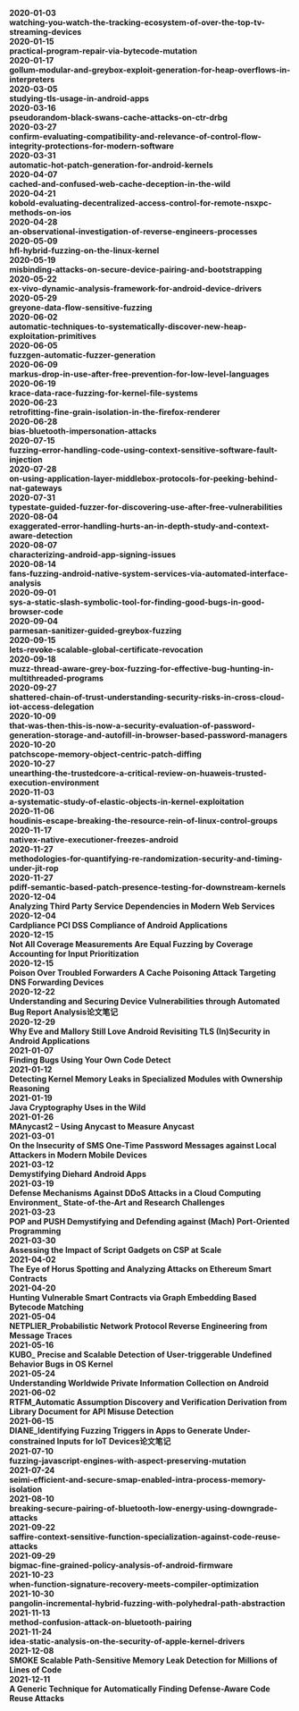 **2020-01-03**  
**watching-you-watch-the-tracking-ecosystem-of-over-the-top-tv-streaming-devices**  
**2020-01-15**  
**practical-program-repair-via-bytecode-mutation**  
**2020-01-17**  
**gollum-modular-and-greybox-exploit-generation-for-heap-overflows-in-interpreters**  
**2020-03-05**  
**studying-tls-usage-in-android-apps**  
**2020-03-16**  
**pseudorandom-black-swans-cache-attacks-on-ctr-drbg**  
**2020-03-27**  
**confirm-evaluating-compatibility-and-relevance-of-control-flow-integrity-protections-for-modern-software**  
**2020-03-31**  
**automatic-hot-patch-generation-for-android-kernels**  
**2020-04-07**  
**cached-and-confused-web-cache-deception-in-the-wild**  
**2020-04-21**  
**kobold-evaluating-decentralized-access-control-for-remote-nsxpc-methods-on-ios**  
**2020-04-28**  
**an-observational-investigation-of-reverse-engineers-processes**  
**2020-05-09**  
**hfl-hybrid-fuzzing-on-the-linux-kernel**  
**2020-05-19**  
**misbinding-attacks-on-secure-device-pairing-and-bootstrapping**  
**2020-05-22**  
**ex-vivo-dynamic-analysis-framework-for-android-device-drivers**  
**2020-05-29**  
**greyone-data-flow-sensitive-fuzzing**  
**2020-06-02**  
**automatic-techniques-to-systematically-discover-new-heap-exploitation-primitives**  
**2020-06-05**  
**fuzzgen-automatic-fuzzer-generation**  
**2020-06-09**  
**markus-drop-in-use-after-free-prevention-for-low-level-languages**  
**2020-06-19**  
**krace-data-race-fuzzing-for-kernel-file-systems**  
**2020-06-23**  
**retrofitting-fine-grain-isolation-in-the-firefox-renderer**  
**2020-06-28**  
**bias-bluetooth-impersonation-attacks**  
**2020-07-15**  
**fuzzing-error-handling-code-using-context-sensitive-software-fault-injection**  
**2020-07-28**  
**on-using-application-layer-middlebox-protocols-for-peeking-behind-nat-gateways**  
**2020-07-31**  
**typestate-guided-fuzzer-for-discovering-use-after-free-vulnerabilities**  
**2020-08-04**  
**exaggerated-error-handling-hurts-an-in-depth-study-and-context-aware-detection**  
**2020-08-07**  
**characterizing-android-app-signing-issues**  
**2020-08-14**  
**fans-fuzzing-android-native-system-services-via-automated-interface-analysis**  
**2020-09-01**  
**sys-a-static-slash-symbolic-tool-for-finding-good-bugs-in-good-browser-code**  
**2020-09-04**  
**parmesan-sanitizer-guided-greybox-fuzzing**  
**2020-09-15**  
**lets-revoke-scalable-global-certificate-revocation**  
**2020-09-18**  
**muzz-thread-aware-grey-box-fuzzing-for-effective-bug-hunting-in-multithreaded-programs**  
**2020-09-27**  
**shattered-chain-of-trust-understanding-security-risks-in-cross-cloud-iot-access-delegation**  
**2020-10-09**  
**that-was-then-this-is-now-a-security-evaluation-of-password-generation-storage-and-autofill-in-browser-based-password-managers**  
**2020-10-20**  
**patchscope-memory-object-centric-patch-diffing**  
**2020-10-27**  
**unearthing-the-trustedcore-a-critical-review-on-huaweis-trusted-execution-environment**  
**2020-11-03**  
**a-systematic-study-of-elastic-objects-in-kernel-exploitation**  
**2020-11-06**  
**houdinis-escape-breaking-the-resource-rein-of-linux-control-groups**  
**2020-11-17**  
**nativex-native-executioner-freezes-android**  
**2020-11-27**  
**methodologies-for-quantifying-re-randomization-security-and-timing-under-jit-rop**  
**2020-11-27**  
**pdiff-semantic-based-patch-presence-testing-for-downstream-kernels**  
**2020-12-04**  
**Analyzing Third Party Service Dependencies in Modern Web Services**  
**2020-12-04**  
**Cardpliance PCI DSS Compliance of Android Applications**  
**2020-12-15**  
**Not All Coverage Measurements Are Equal Fuzzing by Coverage Accounting for Input Prioritization**  
**2020-12-15**  
**Poison Over Troubled Forwarders A Cache Poisoning Attack Targeting DNS Forwarding Devices**  
**2020-12-22**  
**Understanding and Securing Device Vulnerabilities through Automated Bug Report Analysis论文笔记**  
**2020-12-29**  
**Why Eve and Mallory Still Love Android Revisiting TLS (In)Security in Android Applications**  
**2021-01-07**  
**Finding Bugs Using Your Own Code Detect**  
**2021-01-12**  
**Detecting Kernel Memory Leaks in Specialized Modules with Ownership Reasoning**  
**2021-01-19**  
**Java Cryptography Uses in the Wild**  
**2021-01-26**  
**MAnycast2 – Using Anycast to Measure Anycast**  
**2021-03-01**  
**On the Insecurity of SMS One-Time Password Messages against Local Attackers in Modern Mobile Devices**  
**2021-03-12**  
**Demystifying Diehard Android Apps**  
**2021-03-19**  
**Defense Mechanisms Against DDoS Attacks in a Cloud Computing Environment_ State-of-the-Art and Research Challenges**  
**2021-03-23**  
**POP and PUSH Demystifying and Defending against (Mach) Port-Oriented Programming**  
**2021-03-30**  
**Assessing the Impact of Script Gadgets on CSP at Scale**  
**2021-04-02**  
**The Eye of Horus Spotting and Analyzing Attacks on Ethereum Smart Contracts**  
**2021-04-20**  
**Hunting Vulnerable Smart Contracts via Graph Embedding Based Bytecode Matching**  
**2021-05-04**  
**NETPLIER_Probabilistic Network Protocol Reverse Engineering from Message Traces**  
**2021-05-16**  
**KUBO_ Precise and Scalable Detection of User-triggerable Undefined Behavior Bugs in OS Kernel**  
**2021-05-24**  
**Understanding Worldwide Private Information Collection on Android**  
**2021-06-02**  
**RTFM_Automatic Assumption Discovery and Verification Derivation from Library Document for API Misuse Detection**  
**2021-06-15**  
**DIANE_Identifying Fuzzing Triggers in Apps to Generate Under-constrained Inputs for IoT Devices论文笔记**  
**2021-07-10**  
**fuzzing-javascript-engines-with-aspect-preserving-mutation**  
**2021-07-24**  
**seimi-efficient-and-secure-smap-enabled-intra-process-memory-isolation**  
**2021-08-10**  
**breaking-secure-pairing-of-bluetooth-low-energy-using-downgrade-attacks**  
**2021-09-22**  
**saffire-context-sensitive-function-specialization-against-code-reuse-attacks**  
**2021-09-29**  
**bigmac-fine-grained-policy-analysis-of-android-firmware**  
**2021-10-23**  
**when-function-signature-recovery-meets-compiler-optimization**  
**2021-10-30**  
**pangolin-incremental-hybrid-fuzzing-with-polyhedral-path-abstraction**  
**2021-11-13**  
**method-confusion-attack-on-bluetooth-pairing**  
**2021-11-24**  
**idea-static-analysis-on-the-security-of-apple-kernel-drivers**  
**2021-12-08**  
**SMOKE Scalable Path-Sensitive Memory Leak Detection for Millions of Lines of Code**  
**2021-12-11**  
**A Generic Technique for Automatically Finding Defense-Aware Code Reuse Attacks**  
